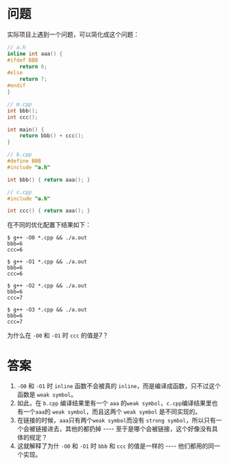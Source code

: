 # 问题

实际项目上遇到一个问题，可以简化成这个问题：
```C++
// a.h
inline int aaa() {
#ifdef BBB
    return 6;
#else
    return 7;
#endif
}
```

``` C++
// m.cpp
int bbb();
int ccc();

int main() {
    return bbb() + ccc();
}
```

```C++
// b.cpp
#define BBB
#include "a.h"

int bbb() { return aaa(); }
```

```C++
// c.cpp
#include "a.h"

int ccc() { return aaa(); }
```

在不同的优化配置下结果如下：
```Console
$ g++ -O0 *.cpp && ./a.out
bbb=6
ccc=6

$ g++ -O1 *.cpp && ./a.out
bbb=6
ccc=6

$ g++ -O2 *.cpp && ./a.out
bbb=6
ccc=7

$ g++ -O3 *.cpp && ./a.out
bbb=6
ccc=7
```

为什么在 `-O0` 和 `-O1` 时 `ccc` 的值是7？

# 答案

1. `-O0` 和 `-O1` 时 `inline` 函数不会被真的 `inline`，而是编译成函数，只不过这个函数是 `weak symbol`。
2. 如此，在 `b.cpp` 编译结果里有一个 `aaa` 的`weak symbol`，`c.cpp`编译结果里也有一个`aaa`的 `weak symbol`，而且这两个 `weak symbol` 是不同实现的。
3. 在链接的时候，`aaa`只有两个`weak symbol`而没有 `strong symbol`，所以只有一个会被链接进去，其他的都扔掉 ---- 至于是哪个会被链接，这个好像没有具体的规定？
4. 这就解释了为什 `-O0` 和 `-O1` 时 `bbb` 和 `ccc` 的值是一样的 ---- 他们都用的同一个实现。
